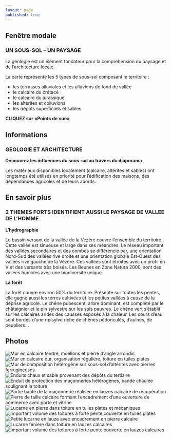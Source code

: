 ```yaml
---
layout: page
published: true
---
```


## Fenêtre modale

### UN SOUS-SOL – UN PAYSAGE

La géologie est un élément fondateur pour la compréhension du paysage et de l’architecture locale.

La carte représente les 5 types de sous-sol composant le territoire :

- les terrasses alluviales et les alluvions de fond de vallée
- le calcaire du crétacé
- le calcaire du jurassique
- les altérites et colluvions
- les dépôts superficiels et sables

**CLIQUEZ sur «Points de vue»**

## Informations

### GEOLOGIE ET ARCHITECTURE

**Découvrez les influences du sous-sol au travers du diaporama**

Les matériaux disponibles localement (calcaire, altérites et sables) ont longtemps été utilisés en priorité pour l’édification des maisons, des dépendances agricoles et de leurs abords.

## En savoir plus

### 2 THEMES FORTS IDENTIFIENT AUSSI LE PAYSAGE DE VALLEE DE L’HOMME

**L’hydrographie**

Le bassin versant de la vallée de la Vézère couvre l’ensemble du territoire. Cette vallée est sinueuse et large dans ses méandres. Le réseau important des vallées secondaires et des combes se différencie par, une orientation Nord-Sud des vallées rive droite et une orientation globale Est-Ouest des vallées rive gauche de la Vézère. Ces vallées sont étroites avec un profil en V et des versants très boisés. Les Beunes en Zone Natura 2000, sont des vallées humides avec une biodiversité unique.

**La forêt**

La forêt couvre environ 50% du territoire. Présente sur toutes les pentes, elle gagne aussi les terres cultivées et les petites vallées à cause de la déprise agricole. Le chêne pubescent, arbre dominant, est complété par le châtaignier et le pin sylvestre sur les sols pauvres. Le chêne vert s’établit sur les calcaires arides des causses exposés à la chaleur. Les cours d’eau sont bordés d’une ripisylve riche de chênes pédonculés, d’aulnes, de peupliers…

## Photos
![Mur en calcaire tendre, moellons et pierre d’angle arrondis](/data/images/9/geographie/9_GEOGRAPHIE_01.jpg)
![Mur en calcaire dur, organisation régulière, toiture en tuiles plates](/data/images/9/geographie/9_GEOGRAPHIE_02.jpg)
![Mur de composition hétérogène sur sous-sol d’altérites avec pierres ferrugineuses](/data/images/9/geographie/9_GEOGRAPHIE_03.jpg)
![Enduits chaux et sable provenant des dépôts du tertiaire](/data/images/9/geographie/9_GEOGRAPHIE_04.jpg)
![Enduit de protection des maçonneries hétérogènes, bande chaulée soulignant la toiture](/data/images/9/geographie/9_GEOGRAPHIE_05.jpg)
![Partie haute de la maçonnerie réalisée en lauzes calcaire de récupération](/data/images/9/geographie/9_GEOGRAPHIE_06.jpg)
![Pierre de taille calcaire formant l’encadrement d’une ouverture de commerce avec porte et vitrine](/data/images/9/geographie/9_GEOGRAPHIE_07.jpg)
![Lucarne en pierre dans toiture en tuiles plates et mécaniques](/data/images/9/geographie/9_GEOGRAPHIE_09.jpg)
![Important volume des toitures à forte pente couverte en tuiles plates](/data/images/9/geographie/9_GEOGRAPHIE_10.jpg)
![Petite lucarne en lauze avec encadrement en pierre calcaire](/data/images/9/geographie/9_GEOGRAPHIE_11.jpg)
![Lucarne fénière dans toiture en lauzes calcaires](/data/images/9/geographie/9_GEOGRAPHIE_12.jpg)
![Important volume des toitures à forte pente couverte en lauzes calcaires ](/data/images/9/geographie/9_GEOGRAPHIE_13.jpg)